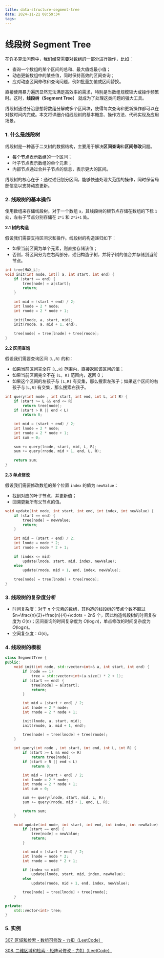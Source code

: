 ```yaml
---
title: data-structure-segment-tree
date: 2024-11-21 08:59:34
tags:
---
```


# 线段树 Segment Tree

在许多算法问题中，我们经常需要对数组的一部分进行操作，比如：

- 查询一个数组的某个区间的总和、最大值或最小值；
- 动态更新数组中的某些值，同时保持高效的区间查询；
- 应对动态区间修改和查询问题，例如批量加值或区间替换。

直接使用暴力遍历显然无法满足高效率的需求，特别是当数组规模较大或操作频繁时。这时，**线段树（Segment Tree）** 就成为了处理这类问题的强大工具。

线段树通过分治思想将数组分解成多个区间块，使得每次查询和更新操作都可以在对数时间内完成。本文将详细介绍线段树的基本概念、操作方法、代码实现及应用场景。



### 1. 什么是线段树

线段树是一种基于二叉树的数据结构，主要用于解决**区间查询**和**区间修改**问题。

- 每个节点表示数组的一个区间；
- 叶子节点表示数组的单个元素；
- 内部节点通过合并子节点的信息，表示更大的区间。

线段树的核心在于：通过递归划分区间，能够快速处理大范围的操作，同时保留局部信息以支持动态更新。



### 2. 线段树的基本操作

使用数组来存储线段树。对于一个数组 `a`，其线段树的根节点存储在数组的下标 `1` 处，左右子节点分别存储在 `2*i` 和 `2*i+1` 处。

**2.1 树的构造**

假设我们需要支持区间求和操作。线段树的构造递归如下：

- 如果当前区间为单个元素，则直接存储该值；
- 否则，将区间分为左右两部分，递归构造子树，并将子树的值合并存储到当前节点。

```c
int tree[MAX_L];
void init(int node, int[] a, int start, int end) {
    if (start == end) {
        tree[node] = a[start];
        return;
    }
    
    int mid = (start + end) / 2;
    int lnode = 2 * node;
    int rnode = 2 * node + 1;
    
    init(lnode, a, start, mid);
    init(rnode, a, mid + 1, end);
    
    tree[node] = tree[lnode] + tree[rnode];
}
```

**2.2 区间查询**

假设我们需要查询区间 `[L,R]` 的和：

- 如果当前区间完全在 `[L,R]` 范围内，直接返回该区间的值；
- 如果当前区间完全不在 `[L, R]` 范围内，返回 0；
- 如果这个区间的左孩子与 `[L,R]` 有交集，那么搜索左孩子；如果这个区间的右孩子与`[L,R]` 有交集，那么搜索右孩子。

```c
int query(int node , int start, int end, int L, int R) {
    if (start >= L && end <= R)
        return tree[node];
    if (start > R || end < L)
        return 0;
    
    int mid = (start + end) / 2;
    int lnode = 2 * node;
    int rnode = 2 * node + 1;
    int sum = 0;
    
    sum += query(lnode, start, mid, L, R);
    sum += query(rnode, mid + 1, end, L, R);
    
    return sum;
}
```

**2.3 单点修改**

假设我们需要修改数组的某个位置 `index` 的值为 `newValue`：

- 找到对应的叶子节点，并更新值；
- 回溯更新所有父节点的值。

```c
void update(int node, int start, int end, int index, int newValue) {
    if (start == end) {
        tree[node] = newValue;
        return;
    }
    
    int mid = (start + end) / 2;
    int lnode = node * 2;
    int rnode = node * 2 + 1;
    
    if (index <= mid)
        update(lnode, start, mid, index, newValue);
    else
        update(rnode, mid + 1, end, index, newValue);
    
    tree[node] = tree[lnode] + tree[rnode];
}
```



### 3. 线段树的复杂度分析

- 时间复杂度：对于 $n$ 个元素的数组，其构造的线段树的节点个数不超过 $n+\frac{n}{2}+\frac{n}{4}+\cdots = 2n$ 个，因此构造线段树的时间复杂度为 $O(n)$；区间查询的时间复杂度为 $O(\log{n})$，单点修改的时间复杂度为 $O(\log{n})$。
- 空间复杂度：$O(n)$。



### 4. 线段树的模板

```c++
class SegmentTree {
public:
    void init(int node, std::vector<int>& a, int start, int end) {
        if (node == 1)
            tree = std::vector<int>(a.size() * 2 + 1);
        if (start == end) {
            tree[node] = a[start];
            return;
        }

        int mid = (start + end) / 2;
        int lnode = 2 * node;
        int rnode = 2 * node + 1;

        init(lnode, a, start, mid);
        init(rnode, a, mid + 1, end);

        tree[node] = tree[lnode] + tree[rnode];
    }
    
    int query(int node , int start, int end, int L, int R) {
        if (start >= L && end <= R)
            return tree[node];
        if (start > R || end < L)
            return 0;

        int mid = (start + end) / 2;
        int lnode = 2 * node;
        int rnode = 2 * node + 1;
        int sum = 0;

        sum += query(lnode, start, mid, L, R);
        sum += query(rnode, mid + 1, end, L, R);

        return sum;
    }
    
    void update(int node, int start, int end, int index, int newValue) {
        if (start == end) {
            tree[node] = newValue;
            return;
        }

        int mid = (start + end) / 2;
        int lnode = node * 2;
        int rnode = node * 2 + 1;

        if (index <= mid)
            update(lnode, start, mid, index, newValue);
        else
            update(rnode, mid + 1, end, index, newValue);

        tree[node] = tree[lnode] + tree[rnode];
    }
    
private:
    std::vector<int> tree;
}
```



### 5. 实例

[307. 区域和检索 - 数组可修改 - 力扣（LeetCode）](https://leetcode.cn/problems/range-sum-query-mutable/description/)

[308. 二维区域和检索 - 矩阵可修改 - 力扣（LeetCode）](https://leetcode.cn/problems/range-sum-query-2d-mutable/)

